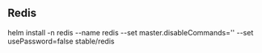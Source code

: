 

## Redis
helm install -n redis --name redis --set master.disableCommands='' --set usePassword=false stable/redis

